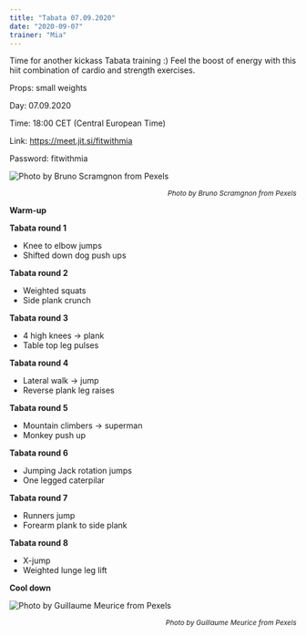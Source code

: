 ```yaml
---
title: "Tabata 07.09.2020"
date: "2020-09-07"
trainer: "Mia"
---
```


Time for another kickass Tabata training :) Feel the boost of energy with this hiit combination of cardio and strength exercises. 

Props: small weights

Day: 07.09.2020

Time: 18:00 CET (Central European Time)

Link: https://meet.jit.si/fitwithmia

Password: fitwithmia

![](https://i.imgur.com/fNIaM3J.jpg "Photo by Bruno Scramgnon from Pexels")<p style="font-size: 12px; text-align: right">*Photo by Bruno Scramgnon from Pexels*</p>


**Warm-up**

**Tabata round 1**
- Knee to elbow jumps
- Shifted down dog push ups

**Tabata round 2**
- Weighted squats
- Side plank crunch

**Tabata round 3**
- 4 high knees -> plank
- Table top leg pulses

**Tabata round 4**
- Lateral walk -> jump
- Reverse plank leg raises

**Tabata round 5**
- Mountain climbers -> superman
- Monkey push up
 
**Tabata round 6**
- Jumping Jack rotation jumps
- One legged caterpilar

**Tabata round 7**
- Runners jump
- Forearm plank to side plank

**Tabata round 8**
- X-jump
- Weighted lunge leg lift

**Cool down**

![](https://i.imgur.com/J7ByI24.jpg?1 "Photo by Guillaume Meurice from Pexels")<p style="font-size: 12px; text-align: right">*Photo by Guillaume Meurice from Pexels*</p>

<!--- **Sketch :)** ![](https://i.imgur.com/iueMtAm.jpg "Hand-drawing by Addania") --->